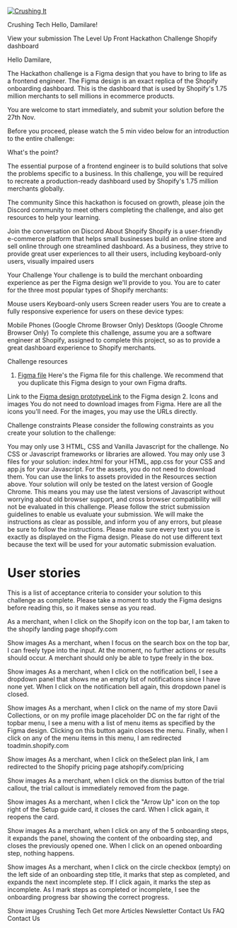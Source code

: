 <!-- The link to the hackathon https://www.crushingit.tech/hackathon/challenge -->
<!-- write a markdown for a link to the hackathon https://www.crushingit.tech/hackathon/challenge -->

[![Crushing It](https://www.crushingit.tech/assets/img/logo.png)](https://www.crushingit.tech/hackathon/challenge)



Crushing Tech
Hello, Damilare!

View your submission
The Level Up Front Hackathon Challenge
Shopify dashboard


Hello Damilare,

The Hackathon challenge is a Figma design that you have to bring to life as a frontend engineer. The Figma design is an exact replica of the Shopify onboarding dashboard. This is the dashboard that is used by Shopify's 1.75 million merchants to sell millions in ecommerce products.

You are welcome to start immediately, and submit your solution before the 27th Nov.

Before you proceed, please watch the 5 min video below for an introduction to the entire challenge:


What's the point?

The essential purpose of a frontend engineer is to build solutions that solve the problems specific to a business. In this challenge, you will be required to recreate a production-ready dashboard used by Shopify's 1.75 million merchants globally.

The community
Since this hackathon is focused on growth, please join the Discord community to meet others completing the challenge, and also get resources to help your learning.

Join the conversation on Discord
About Shopify
Shopify is a user-friendly e-commerce platform that helps small businesses build an online store and sell online through one streamlined dashboard. As a business, they strive to provide great user experiences to all their users, including keyboard-only users, visually impaired users

Your Challenge
Your challenge is to build the merchant onboarding experience as per the Figma design we'll provide to you. You are to cater for the three most popular types of Shopify merchants:

Mouse users
Keyboard-only users
Screen reader users
You are to create a fully responsive experience for users on these device types:

Mobile Phones (Google Chrome Browser Only)
Desktops (Google Chrome Browser Only)
To complete this challenge, assume you are a software engineer at Shopify, assigned to complete this project, so as to provide a great dashboard experience to Shopify merchants.

Challenge resources
1. [Figma file](https://www.figma.com/file/W4IHXzpdgxrUMWuymS9R9i/Level-Up-Front-Hackathon?type=design&node-id=0%3A1&mode=design&t=EsuFAm9tFyz62qJm-1)
Here's the Figma file for this challenge. We recommend that you duplicate this Figma design to your own Figma drafts.



Link to the [Figma design prototypeLink](https://www.figma.com/proto/W4IHXzpdgxrUMWuymS9R9i/Level-Up-Front-Hackathon?type=design&node-id=301-7069&t=Vp96v1PtUpHDWlOy-1&scaling=min-zoom&page-id=0%3A1&starting-point-node-id=301%3A7069&mode=design) to the Figma design
2. Icons and images
You do not need to download images from Figma. Here are all the icons you'll need. For the images, you may use the URLs directly.


Challenge constraints
Please consider the following constraints as you create your solution to the challenge:

You may only use 3 HTML, CSS and Vanilla Javascript for the challenge. No CSS or Javascript frameworks or libraries are allowed.
You may only use 3 files for your solution: index.html for your HTML, app.css for your CSS and app.js for your Javascript. For the assets, you do not need to download them. You can use the links to assets provided in the Resources section above.
Your solution will only be tested on the latest version of Google Chrome. This means you may use the latest versions of Javascript without worrying about old browser support, and cross browser compatibility will not be evaluated in this challenge.
Please follow the strict submission guidelines to enable us evaluate your submission. We will make the instructions as clear as possible, and inform you of any errors, but please be sure to follow the instructions.
Please make sure every text you use is exactly as displayed on the Figma design. Please do not use different text because the text will be used for your automatic submission evaluation.


# User stories
This is a list of acceptance criteria to consider your solution to this challenge as complete. Please take a moment to study the Figma designs before reading this, so it makes sense as you read.

As a merchant, when I click on the Shopify icon on the top bar, I am taken to the shopify landing page shopify.com

Show images
As a merchant, when I focus on the search box on the top bar, I can freely type into the input. At the moment, no further actions or results should occur. A merchant should only be able to type freely in the box.

Show images
As a merchant, when I click on the notification bell, I see a dropdown panel that shows me an empty list of notifications since I have none yet. When I click on the notification bell again, this dropdown panel is closed.

Show images
As a merchant, when I click on the name of my store Davii Collections, or on my profile image placeholder DC on the far right of the topbar menu, I see a menu with a list of menu items as specified by the Figma design. Clicking on this button again closes the menu. Finally, when I click on any of the menu items in this menu, I am redirected toadmin.shopify.com

Show images
As a merchant, when I click on theSelect plan link, I am redirected to the Shopify pricing page atshopify.com/pricing

Show images
As a merchant, when I click on the dismiss button of the trial callout, the trial callout is immediately removed from the page.

Show images
As a merchant, when I click the "Arrow Up" icon on the top right of the Setup guide card, it closes the card. When I click again, it reopens the card.

Show images
As a merchant, when I click on any of the 5 onboarding steps, it expands the panel, showing the content of the onboarding step, and closes the previously opened one. When I click on an opened onboarding step, nothing happens.

Show images
As a merchant, when I click on the circle checkbox (empty) on the left side of an onboarding step title, it marks that step as completed, and expands the next incomplete step. If I click again, it marks the step as incomplete. As I mark steps as completed or incomplete, I see the onboarding progress bar showing the correct progress.

Show images
Crushing Tech
Get more
Articles
Newsletter
Contact Us
FAQ
Contact Us
